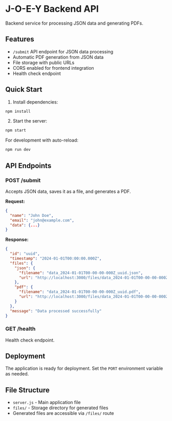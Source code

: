 # J-O-E-Y Backend API

Backend service for processing JSON data and generating PDFs.

## Features

- `/submit` API endpoint for JSON data processing
- Automatic PDF generation from JSON data
- File storage with public URLs
- CORS enabled for frontend integration
- Health check endpoint

## Quick Start

1. Install dependencies:
```bash
npm install
```

2. Start the server:
```bash
npm start
```

For development with auto-reload:
```bash
npm run dev
```

## API Endpoints

### POST /submit
Accepts JSON data, saves it as a file, and generates a PDF.

**Request:**
```json
{
  "name": "John Doe",
  "email": "john@example.com",
  "data": {...}
}
```

**Response:**
```json
{
  "id": "uuid",
  "timestamp": "2024-01-01T00:00:00.000Z",
  "files": {
    "json": {
      "filename": "data_2024-01-01T00-00-00-000Z_uuid.json",
      "url": "http://localhost:3000/files/data_2024-01-01T00-00-00-000Z_uuid.json"
    },
    "pdf": {
      "filename": "data_2024-01-01T00-00-00-000Z_uuid.pdf",
      "url": "http://localhost:3000/files/data_2024-01-01T00-00-00-000Z_uuid.pdf"
    }
  },
  "message": "Data processed successfully"
}
```

### GET /health
Health check endpoint.

## Deployment

The application is ready for deployment. Set the `PORT` environment variable as needed.

## File Structure

- `server.js` - Main application file
- `files/` - Storage directory for generated files
- Generated files are accessible via `/files/` route